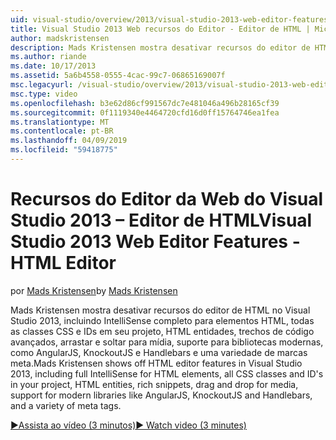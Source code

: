 ```yaml
---
uid: visual-studio/overview/2013/visual-studio-2013-web-editor-features-html-editor
title: Visual Studio 2013 Web recursos do Editor - Editor de HTML | Microsoft Docs
author: madskristensen
description: Mads Kristensen mostra desativar recursos do editor de HTML no Visual Studio 2013, incluindo IntelliSense completo para elementos HTML, todas as classes CSS e IDs em seu projeto...
ms.author: riande
ms.date: 10/17/2013
ms.assetid: 5a6b4558-0555-4cac-99c7-06865169007f
msc.legacyurl: /visual-studio/overview/2013/visual-studio-2013-web-editor-features-html-editor
msc.type: video
ms.openlocfilehash: b3e62d86cf991567dc7e481046a496b28165cf39
ms.sourcegitcommit: 0f1119340e4464720cfd16d0ff15764746ea1fea
ms.translationtype: MT
ms.contentlocale: pt-BR
ms.lasthandoff: 04/09/2019
ms.locfileid: "59418775"
---
```

# <a name="visual-studio-2013-web-editor-features---html-editor"></a><span data-ttu-id="24f59-103">Recursos do Editor da Web do Visual Studio 2013 – Editor de HTML</span><span class="sxs-lookup"><span data-stu-id="24f59-103">Visual Studio 2013 Web Editor Features - HTML Editor</span></span>

<span data-ttu-id="24f59-104">por [Mads Kristensen](https://github.com/madskristensen)</span><span class="sxs-lookup"><span data-stu-id="24f59-104">by [Mads Kristensen](https://github.com/madskristensen)</span></span>

<span data-ttu-id="24f59-105">Mads Kristensen mostra desativar recursos do editor de HTML no Visual Studio 2013, incluindo IntelliSense completo para elementos HTML, todas as classes CSS e IDs em seu projeto, HTML entidades, trechos de código avançados, arrastar e soltar para mídia, suporte para bibliotecas modernas, como AngularJS, KnockoutJS e Handlebars e uma variedade de marcas meta.</span><span class="sxs-lookup"><span data-stu-id="24f59-105">Mads Kristensen shows off HTML editor features in Visual Studio 2013, including full IntelliSense for HTML elements, all CSS classes and ID's in your project, HTML entities, rich snippets, drag and drop for media, support for modern libraries like AngularJS, KnockoutJS and Handlebars, and a variety of meta tags.</span></span>

[<span data-ttu-id="24f59-106">&#9654;Assista ao vídeo (3 minutos)</span><span class="sxs-lookup"><span data-stu-id="24f59-106">&#9654; Watch video (3 minutes)</span></span>](https://channel9.msdn.com/Blogs/ASP-NET-Site-Videos/visual-studio-2013-web-editor-features-html-editor)

